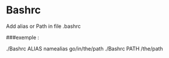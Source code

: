# Bashrc
Add alias or Path in file .bashrc

###exemple :

./Bashrc ALIAS namealias go/in/the/path
./Bashrc PATH /the/path
